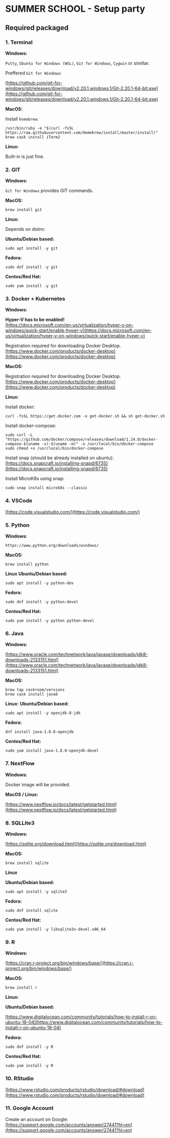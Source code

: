 # SUMMER SCHOOL - Setup party

## Required packaged

### 1. Terminal 

**Windows:**

`Putty`, `Ubuntu for Windows (WSL)`, `Git for Windows`, `Cygwin` or simillar.

Preffered `Git for Windows`:

[https://github.com/git-for-windows/git/releases/download/v2.20.1.windows.1/Git-2.20.1-64-bit.exe](https://github.com/git-for-windows/git/releases/download/v2.20.1.windows.1/Git-2.20.1-64-bit.exe)

**MacOS:**

Install `homebrew`:
```
/usr/bin/ruby -e "$(curl -fsSL https://raw.githubusercontent.com/Homebrew/install/master/install)"
brew cask install iTerm2
```

**Linux:** 

Built-in is just fine.

### 2. GIT

**Windows:**

`Git for Windows` provides GIT commands.

**MacOS:**
```
brew install git
```

**Linux:**

Depends on distro: 

__Ubuntu/Debian based:__

```
sudo apt install -y git
```

__Fedora:__

```
sudo dnf install -y git
```

__Centos/Red Hat:__

```
sudo yum install -y git
```

### 3. Docker + Kubernetes

**Windows:**

__**Hyper-V has to be enabled!**__\
[https://docs.microsoft.com/en-us/virtualization/hyper-v-on-windows/quick-start/enable-hyper-v](https://docs.microsoft.com/en-us/virtualization/hyper-v-on-windows/quick-start/enable-hyper-v)

Registration required for downloading Docker Desktop.\
[https://www.docker.com/products/docker-desktop](https://www.docker.com/products/docker-desktop)

**MacOS:** 

Registration required for downloading Docker Desktop.\
[https://www.docker.com/products/docker-desktop](https://www.docker.com/products/docker-desktop)

**Linux:**

Install docker:
```
curl -fsSL https://get.docker.com -o get-docker.sh && sh get-docker.sh
```

Install docker-compose:
```
sudo curl -L "https://github.com/docker/compose/releases/download/1.24.0/docker-compose-$(uname -s)-$(uname -m)" -o /usr/local/bin/docker-compose
sudo chmod +x /usr/local/bin/docker-compose
```

Install snap (should be already installed on ubuntu):\
[https://docs.snapcraft.io/installing-snapd/6735](https://docs.snapcraft.io/installing-snapd/6735)

Install MicroK8s using snap:
```
sudo snap install microk8s --classic
```

### 4. VSCode

[https://code.visualstudio.com/](https://code.visualstudio.com/)

### 5. Python

**Windows:**
```
https://www.python.org/downloads/windows/
```

**MacOS:**
```
brew install python
```

**Linux**
__Ubuntu/Debian based:__
```
sudo apt install -y python-dev
```

__Fedora:__
```
sudo dnf install -y python-devel
```

__Centos/Red Hat:__
```
sudo yum install -y python python-devel
```

### 6. Java

**Windows:**

[https://www.oracle.com/technetwork/java/javase/downloads/jdk8-downloads-2133151.html](https://www.oracle.com/technetwork/java/javase/downloads/jdk8-downloads-2133151.html)

**MacOS:**
```
brew tap caskroom/versions
brew cask install java8
```

**Linux:**
__Ubuntu/Debian based:__
```
sudo apt install -y openjdk-8-jdk
```

__Fedora:__
```
dnf install java-1.8.0-openjdk
```

__Centos/Red Hat:__
```
sudo yum install java-1.8.0-openjdk-devel
```

### 7. NextFlow

**Windows:**

Docker image will be provided.

**MacOS / Linux:**

[https://www.nextflow.io/docs/latest/getstarted.html](https://www.nextflow.io/docs/latest/getstarted.html)

### 8. SQLLite3

**Windows:**

[https://sqlite.org/download.html](https://sqlite.org/download.html)

**MacOS:**
```
brew install sqlite
```

**Linux**

__Ubuntu/Debian based:__
```
sudo apt install -y sqlite3
```

__Fedora:__
```
sudo dnf install sqlite
```

__Centos/Red Hat:__
```
sudo yum install -y libsqlite3x-devel.x86_64
```

### 9. R

**Windows:**

[https://cran.r-project.org/bin/windows/base/](https://cran.r-project.org/bin/windows/base/)

**MacOS:**
```
brew install r
```

**Linux:**

__Ubuntu/Debian based:__

[https://www.digitalocean.com/community/tutorials/how-to-install-r-on-ubuntu-18-04](https://www.digitalocean.com/community/tutorials/how-to-install-r-on-ubuntu-18-04)

__Fedora:__
```
sudo dnf install -y R
```

__Centos/Red Hat:__
```
sudo yum install -y R
```

### 10. RStudio

[https://www.rstudio.com/products/rstudio/download/#download](https://www.rstudio.com/products/rstudio/download/#download)

### 11. Google Account

Create an account on Google:
[https://support.google.com/accounts/answer/27441?hl=en](https://support.google.com/accounts/answer/27441?hl=en)
